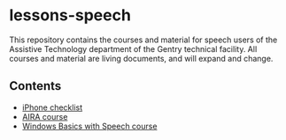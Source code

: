 # lessons-speech

This repository contains the courses and material for speech users of
the Assistive Technology department of the Gentry technical facility.
All courses and material are living documents, and will expand and
change.

## Contents

* [iPhone checklist](iphone/iPhone-checklist.org)
* [AIRA course](aira/description.html)
* [Windows Basics with Speech course](Windows%20Speech/toc.html)
